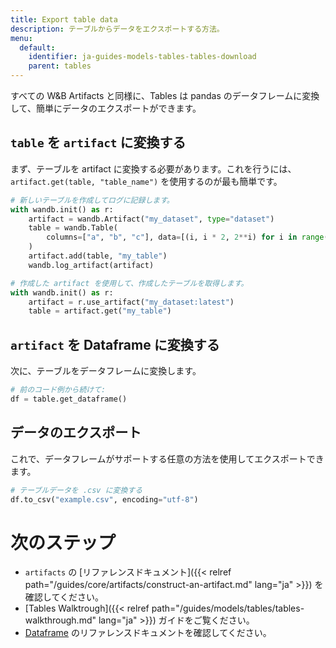 ```yaml
---
title: Export table data
description: テーブルからデータをエクスポートする方法。
menu:
  default:
    identifier: ja-guides-models-tables-tables-download
    parent: tables
---
```


すべての W&B Artifacts と同様に、Tables は pandas のデータフレームに変換して、簡単にデータのエクスポートができます。

## `table` を `artifact` に変換する
まず、テーブルを artifact に変換する必要があります。これを行うには、`artifact.get(table, "table_name")` を使用するのが最も簡単です。

```python
# 新しいテーブルを作成してログに記録します。
with wandb.init() as r:
    artifact = wandb.Artifact("my_dataset", type="dataset")
    table = wandb.Table(
        columns=["a", "b", "c"], data=[(i, i * 2, 2**i) for i in range(10)]
    )
    artifact.add(table, "my_table")
    wandb.log_artifact(artifact)

# 作成した artifact を使用して、作成したテーブルを取得します。
with wandb.init() as r:
    artifact = r.use_artifact("my_dataset:latest")
    table = artifact.get("my_table")
```

## `artifact` を Dataframe に変換する
次に、テーブルをデータフレームに変換します。

```python
# 前のコード例から続けて:
df = table.get_dataframe()
```

## データのエクスポート
これで、データフレームがサポートする任意の方法を使用してエクスポートできます。

```python
# テーブルデータを .csv に変換する
df.to_csv("example.csv", encoding="utf-8")
```

# 次のステップ
- `artifacts` の [リファレンスドキュメント]({{< relref path="/guides/core/artifacts/construct-an-artifact.md" lang="ja" >}}) を確認してください。
- [Tables Walktrough]({{< relref path="/guides/models/tables/tables-walkthrough.md" lang="ja" >}}) ガイドをご覧ください。
- [Dataframe](https://pandas.pydata.org/docs/reference/api/pandas.DataFrame.html) のリファレンスドキュメントを確認してください。
